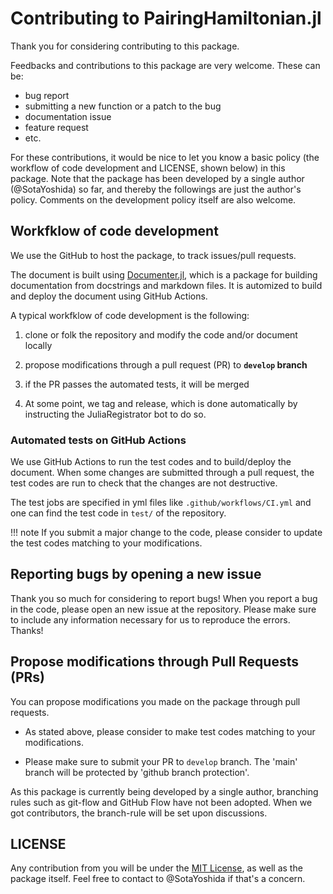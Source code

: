 # Contributing to PairingHamiltonian.jl

Thank you for considering contributing to this package.

Feedbacks and contributions to this package are very welcome.
These can be:
- bug report
- submitting a new function or a patch to the bug
- documentation issue
- feature request
- etc.

For these contributions, it would be nice to let you know a basic policy (the workflow of code development and LICENSE, shown below) in this package.
Note that the package has been developed by a single author (@SotaYoshida) so far, and thereby the followings are just the author's policy. Comments on the development policy itself are also welcome.


## Workfklow of code development

We use the GitHub to host the package, to track issues/pull requests.

The document is built using [Documenter.jl](https://juliadocs.github.io/Documenter.jl/stable/),
which is a package for building documentation from docstrings and markdown files.
It is automized to build and deploy the document using GitHub Actions.

A typical workfklow of code development is the following:

1. clone or folk the repository and modify the code and/or document locally

2. propose modifications through a pull request (PR) to **`develop` branch**

3. if the PR passes the automated tests, it will be merged 

4. At some point, we tag and release, which is done automatically by instructing the JuliaRegistrator bot to do so.


### Automated tests on GitHub Actions

We use GitHub Actions to run the test codes and to build/deploy the document.
When some changes are submitted through a pull request, the test codes are run to check that the changes are not destructive.

The test jobs are specified in yml files like `.github/workflows/CI.yml` and one can find the test code in `test/` of the repository.

!!! note
    If you submit a major change to the code, please consider to update the test codes matching to your modifications.

## Reporting bugs by opening a new issue

Thank you so much for considering to report bugs!
When you report a bug in the code, please open an new issue at the repository.
Please make sure to include any information necessary for us to reproduce the errors. Thanks!

## Propose modifications through Pull Requests (PRs)

You can propose modifications you made on the package through pull requests.

* As stated above, please consider to make test codes matching to your modifications.
 
* Please make sure to submit your PR to `develop` branch. The 'main' branch will be protected by 'github branch protection'.

As this package is currently being developed by a single author, branching rules such as git-flow and GitHub Flow have not been adopted. When we got contributors, the branch-rule will be set upon discussions.

## LICENSE

Any contribution from you will be under the [MIT License](https://opensource.org/licenses/MIT), as well as the package itself.
Feel free to contact to @SotaYoshida if that's a concern.